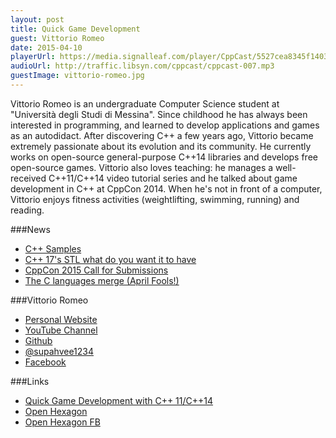 ```yaml
---
layout: post
title: Quick Game Development
guest: Vittorio Romeo
date: 2015-04-10
playerUrl: https://media.signalleaf.com/player/CppCast/5527cea8345f140300b65c00/
audioUrl: http://traffic.libsyn.com/cppcast/cppcast-007.mp3
guestImage: vittorio-romeo.jpg
---
```


Vittorio Romeo is an undergraduate Computer Science student at "Università degli Studi di Messina".
Since childhood he has always been interested in programming, and learned to develop applications and games as an autodidact.
After discovering C++ a few years ago, Vittorio became extremely passionate about its evolution and its community.
He currently works on open-source general-purpose C++14 libraries and develops free open-source games.
Vittorio also loves teaching: he manages a well-received C++11/C++14 video tutorial series and he talked about game development in C++ at CppCon 2014.
When he's not in front of a computer, Vittorio enjoys fitness activities (weightlifting, swimming, running) and reading.

###News

 - [C++ Samples](http://www.cppsamples.com/)
 - [C++ 17's STL what do you want it to have](http://www.reddit.com/r/cpp/comments/31167m/c17s_stl_what_do_you_want_it_to_have/)
 - [CppCon 2015 Call for Submissions](http://cppcon.org/call-for-submissions-2015/)
 - [The C languages merge (April Fools!)](https://isocpp.org/blog/2015/04/the-c-languages-merge)
 
###Vittorio Romeo

 - [Personal Website](http://vittorioromeo.info/)
 - [YouTube Channel](http://youtube.com/c/vittorioromeoinfo)
 - [Github](https://github.com/SuperV1234)
 - [@supahvee1234](https://twitter.com/supahvee1234)
 - [Facebook](https://www.facebook.com/vittorioromeovee?ref=bookmarks)

###Links

 - [Quick Game Development with C++ 11/C++14](https://www.youtube.com/watch?v=TC9zhufV_Z8)
 - [Open Hexagon](http://vittorioromeo.info/projects.html)
 - [Open Hexagon FB](https://www.facebook.com/OpenHexagon)